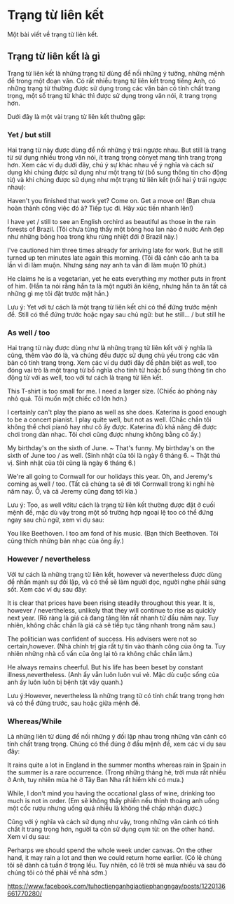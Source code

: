 # Trạng từ liên kết
Một bài viết về trạng từ liên kết.

## Trạng từ liên kết là gì
Trạng từ liên kết là những trạng từ dùng để nối những ý tưởng, những mệnh đề trong một đoạn văn. Có rất nhiều trạng từ liên kết trong tiếng Anh, có những trạng từ thường được sử dụng trong các văn bản có tính chất trang trọng, một số trạng từ khác thì được sử dụng trong văn nói, ít trang trọng hơn.

Dưới đây là một vài trạng từ liên kết thường gặp:

### Yet / but still 
Hai trạng từ này được dùng để nối những ý trái ngược nhau. But still là trạng từ sử dụng nhiều trong văn nói, ít trang trọng cònyet mang tính trang trọng hơn. Xem các ví dụ dưới đây, chú ý sự khác nhau về ý nghĩa và cách sử dụng khi chúng được sử dụng như một trạng từ (bổ sung thông tin cho động từ) và khi chúng được sử dụng như một trạng từ liên kết (nối hai ý trái ngược nhau):

Haven't you finished that work yet? Come on. Get a move on! (Bạn chưa hoàn thành công việc đó à? Tiếp tục đi. Hãy xúc tiến nhanh lên!)

I have yet / still to see an English orchird as beautiful as those in the rain forests of Brazil. (Tôi chưa từng thấy một bông hoa lan nào ở nước Anh đẹp như những bông hoa trong khu rừng nhiệt đới ở Brazil này.)

I've cautioned him three times already for arriving late for work. But he still turned up ten minutes late again this morning. (Tôi đã cảnh cáo anh ta ba lần vì đi làm muộn. Nhưng sáng nay anh ta vẫn đi làm muộn 10 phút.)

He claims he is a vegetarian, yet he eats everything my mother puts in front of him. (Hắn ta nói rằng hắn ta là một người ăn kiêng, nhưng hắn ta ăn tất cả những gì mẹ tôi đặt trước mặt hắn.)

Lưu ý: Yet với tư cách là một trạng từ liên kết chỉ có thể đứng trước mệnh đề. Still có thể đứng trước hoặc ngay sau chủ ngữ: but he still... / but still he

### As well / too 
Hai trạng từ này được dùng như là những trạng từ liên kết với ý nghĩa là cũng, thêm vào đó là, và chúng đều được sử dụng chủ yếu trong các văn bản có tính trang trọng. Xem các ví dụ dưới đây để phân biệt as well, too đóng vai trò là một trạng từ bổ nghĩa cho tính từ hoặc bổ sung thông tin cho động từ với as well, too với tư cách là trạng từ liên kết.

This T-shirt is too small for me. I need a larger size. (Chiếc áo phông này nhỏ quá. Tôi muốn một chiếc cỡ lớn hơn.)

I certainly can't play the piano as well as she does. Katerina is good enough to be a concert pianist. I play quite well, but not as well. (Chắc chắn tôi không thể chơi pianô hay như cô ấy được. Katerina đủ khả năng để được chơi trong dàn nhạc. Tôi chơi cũng được nhưng không bằng cô ấy.)

My birthday's on the sixth of June. ~ That's funny. My birthday's on the sixth of June too / as well. (Sinh nhật của tôi là ngày 6 tháng 6. ~ Thật thú vị. Sinh nhật của tôi cũng là ngày 6 tháng 6.)

We're all going to Cornwall for our holidays this year. Oh, and Jeremy's coming as well / too. (Tất cả chúng ta sẽ đi tới Cornwall trong kì nghỉ hè năm nay. Ồ, và cả Jeremy cũng đang tới kìa.)

Lưu ý: Too, as well vớitư cách là trạng từ liên kết thường được đặt ở cuối mệnh đề, mặc dù vậy trong một số trường hợp ngoại lệ too có thể đứng ngay sau chủ ngữ, xem ví dụ sau:

You like Beethoven. I too am fond of his music. (Bạn thích Beethoven. Tôi cũng thích những bản nhạc của ông ấy.)

### However / nevertheless

Với tư cách là những trạng từ liên kết, however và nevertheless được dùng để nhấn mạnh sự đối lập, và có thể sẽ làm người đọc, người nghe phải sửng sốt. Xem các ví dụ sau đây:

It is clear that prices have been rising steadily throughout this year. It is, however / nevertheless, unlikely that they will continue to rise as quickly next year. (Rõ ràng là giá cả đang tăng lên rất nhanh từ đầu năm nay. Tuy nhiên, không chắc chắn là giá cả sẽ tiếp tục tăng nhanh trong năm sau.)

The politician was confident of success. His advisers were not so certain,however. (Nhà chính trị gia rất tự tin vào thành công của ông ta. Tuy nhiên những nhà cố vấn của ông lại tỏ ra không chắc chắn lắm.)

He always remains cheerful. But his life has been beset by constant illness,nevertheless. (Anh ấy vẫn luôn luôn vui vẻ. Mặc dù cuộc sống của anh ấy luôn luôn bị bệnh tật vây quanh.)

Lưu ý:However, nevertheless là những trạng từ có tính chất trang trọng hơn và có thể đứng trước, sau hoặc giữa mệnh đề.

### Whereas/While 
Là những liên từ dùng để nối những ý đối lập nhau trong những văn cảnh có tính chất trang trọng. Chúng có thể đúng ở đầu mệnh đề, xem các ví dụ sau đây:

It rains quite a lot in England in the summer months whereas rain in Spain in the summer is a rare occurrence. (Trong những tháng hè, trời mưa rất nhiều ở Anh, tuy nhiên mùa hè ở Tây Ban Nha rất hiếm khi có mưa.)

While, I don't mind you having the occational glass of wine, drinking too much is not in order. (Em sẽ không thấy phiền nếu thỉnh thoảng anh uống một cốc rượu nhưng uống quá nhiều là không thể chấp nhận được.)

Cũng với ý nghĩa và cách sử dụng như vậy, trong những văn cảnh có tính chất ít trang trọng hơn, người ta còn sử dụng cụm từ: on the other hand. Xem ví dụ sau:

Perharps we should spend the whole week under canvas. On the other hand, it may rain a lot and then we could return home earlier. (Có lẽ chúng tôi sẽ dành cả tuần ở trong lều. Tuy nhiên, có lẽ trời sẽ mưa nhiều và sau đó chúng tôi có thể phải về nhà sớm.)

https://www.facebook.com/tuhoctienganhgiaotiephangngay/posts/1220136661770280/